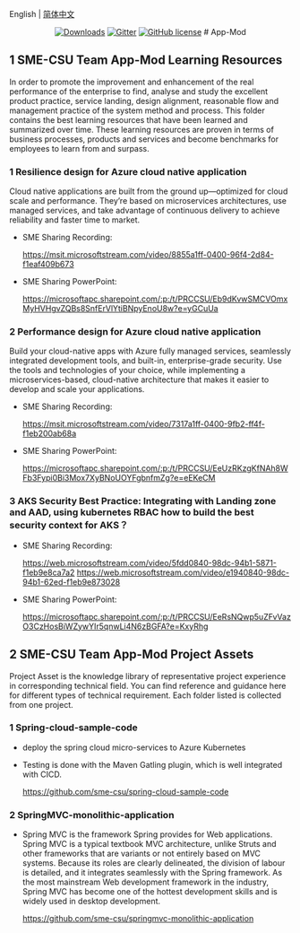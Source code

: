 English | [简体中文](./README_zh-CN.md)

<p align="center">
  <a href="https://github.com/sme-csu"><img src="https://badgen.net/badge/downloads/0/green?icon=github" alt="Downloads"></a>
  <a href="https://gitter.im/SME-CSU-Team/community?utm_source=badge&utm_medium=badge&utm_campaign=pr-badge"><img src="https://badges.gitter.im/SME-CSU-Team/community.svg" alt="Gitter" /></a>
  <a href="/LICENSE"><img src="https://img.shields.io/badge/license-MIT-blue.svg" alt="GitHub license" /></a>
# App-Mod

## 1 SME-CSU Team App-Mod Learning Resources

In order to promote the improvement and enhancement of the real performance of the enterprise to find, analyse and study the excellent product practice, service landing, design alignment, reasonable flow and management practice of the system method and process. This folder contains the best learning resources that have been learned and summarized over time. These learning resources are proven in terms of business processes, products and services and become benchmarks for employees to learn from and surpass.

### 1 Resilience design for Azure cloud native application

Cloud native applications are built from the ground up—optimized for cloud scale and performance. They’re based on microservices architectures, use managed services, and take advantage of continuous delivery to achieve reliability and faster time to market.

- SME Sharing Recording: 

  https://msit.microsoftstream.com/video/8855a1ff-0400-96f4-2d84-f1eaf409b673

- SME Sharing PowerPoint:

  https://microsoftapc.sharepoint.com/:p:/t/PRCCSU/Eb9dKvwSMCVOmxMyHVHgvZQBs8SnfErVlYtiBNpyEnoU8w?e=yGCuUa

### 2 Performance design for Azure cloud native application

Build your cloud-native apps with Azure fully managed services, seamlessly integrated development tools, and built-in, enterprise-grade security. Use the tools and technologies of your choice, while implementing a microservices-based, cloud-native architecture that makes it easier to develop and scale your applications.

- SME Sharing Recording: 

  https://msit.microsoftstream.com/video/7317a1ff-0400-9fb2-ff4f-f1eb200ab68a

- SME Sharing PowerPoint:

  https://microsoftapc.sharepoint.com/:p:/t/PRCCSU/EeUzRKzgKfNAh8WFb3Fypi0Bi3Mox7XyBNoUOYFgbnfmZg?e=eEKeCM

### 3 AKS Security Best Practice: Integrating with Landing zone and AAD, using kubernetes RBAC how to build the best security context for AKS？

- SME Sharing Recording: 

  https://web.microsoftstream.com/video/5fdd0840-98dc-94b1-5871-f1eb9e8ca7a2
  https://web.microsoftstream.com/video/e1940840-98dc-94b1-62ed-f1eb9e873028

- SME Sharing PowerPoint:

  https://microsoftapc.sharepoint.com/:p:/t/PRCCSU/EeRsNQwp5uZFvVazO3CzHosBiWZywYIr5qnwLi4N6zBGFA?e=KxyRhg

## 2 SME-CSU Team App-Mod Project Assets

Project Asset is the knowledge library of representative project experience in corresponding technical field. You can find reference and guidance here for different types of technical requirement. Each folder listed is collected from one project.

### 1 Spring-cloud-sample-code

- deploy the spring cloud micro-services to Azure Kubernetes 

- Testing is done with the Maven Gatling plugin, which is well integrated with CICD.

  https://github.com/sme-csu/spring-cloud-sample-code

### 2 SpringMVC-monolithic-application

- Spring MVC is the framework Spring provides for Web applications. Spring MVC is a typical textbook MVC architecture, unlike Struts and other frameworks that are variants or not entirely based on MVC systems. Because its roles are clearly delineated, the division of labour is detailed, and it integrates seamlessly with the Spring framework. As the most mainstream Web development framework in the industry, Spring MVC has become one of the hottest development skills and is widely used in desktop development.

  https://github.com/sme-csu/springmvc-monolithic-application
